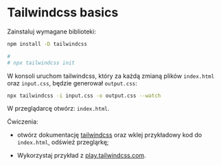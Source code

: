 # Tailwindcss basics

Zainstaluj wymagane biblioteki:

```bash
npm install -D tailwindcss

#  
# npx tailwindcss init
```

W konsoli uruchom tailwindcss, który za każdą zmianą plików `index.html` oraz `input.css`, będzie generował `output.css`:

```bash
npx tailwindcss -i input.css -o output.css --watch
```

W przeglądarcę otwórz: `index.html`.

Ćwiczenia:

- otwórz dokumentację [tailwindcss](https://tailwindcss.com/docs/utility-first) oraz wklej przykładowy kod do `index.html`, odśwież przegląrkę;

- Wykorzystaj przykład z [play.tailwindcss.com](https://play.tailwindcss.com/).

